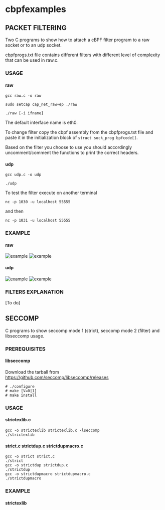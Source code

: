 # cbpfexamples
## PACKET FILTERING

Two C programs to show how to attach a cBPF filter program to a raw socket or to
an udp socket.

cbpfprogs.txt file contains different filters with different level of complexity
that can be used in raw.c.


### USAGE

#### raw

```gcc raw.c -o raw ```

```sudo setcap cap_net_raw+ep ./raw ```

```./raw [-i ifname]```

The default interface name is eth0. 

To change filter copy the cbpf assembly from the cbpfprogs.txt file and paste it in the initialization block of ```struct sock_prog bpfcode[]```.

Based on the filter you choose to use you should accordingly uncomment/comment the functions to print the correct headers.

#### udp

```gcc udp.c -o udp ```

```./udp ```

To test the filter execute on another terminal 

```nc -p 1030 -u localhost 55555```

and then 

```nc -p 1031 -u localhost 55555```

### EXAMPLE
#### raw
![example](https://github.com/midist0xf/cbpfexamples/blob/master/packetfiltering/pingheaders.png)
![example](https://github.com/midist0xf/cbpfexamples/blob/master/packetfiltering/pinglo.png)
#### udp
![example](https://github.com/midist0xf/cbpfexamples/blob/master/packetfiltering/udpnc.png)
![example](https://github.com/midist0xf/cbpfexamples/blob/master/packetfiltering/udp.png)

### FILTERS EXPLANATION
[To do]

## SECCOMP
C programs to show seccomp mode 1 (strict), seccomp mode 2 (filter) and libseccomp usage.

### PREREQUISITES
#### libseccomp
Download the tarball from https://github.com/seccomp/libseccomp/releases
```
# ./configure
# make [V=0|1]
# make install
```
### USAGE
#### strictexlib.c
```
gcc -o strictexlib strictexlib.c -lseccomp
./strictexlib
```
#### strict.c strictdup.c strictdupmacro.c
```
gcc -o strict strict.c
./strict
gcc -o strictdup strictdup.c
./strictdup
gcc -o strictdupmacro strictdupmacro.c
./strictdupmacro
```
### EXAMPLE
#### strictexlib

